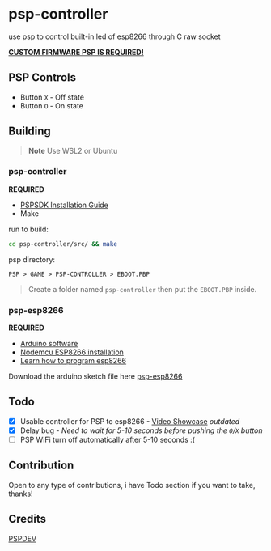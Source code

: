 # psp-controller

use psp to control built-in led of esp8266 through C raw socket

[**CUSTOM FIRMWARE PSP IS REQUIRED!**](https://revive.today/psp/cfw/)

## PSP Controls

- Button ``X`` - Off state
- Button ``O`` - On state

## Building

> **Note**
> Use WSL2 or Ubuntu

### psp-controller

**REQUIRED**

- [PSPSDK Installation Guide](https://github.com/pspdev/pspdev)
- Make

run to build:

```bash
cd psp-controller/src/ && make
```

psp directory:

```
PSP > GAME > PSP-CONTROLLER > EBOOT.PBP
```

> Create a folder named ``psp-controller`` then put the ``EBOOT.PBP`` inside.

### psp-esp8266

**REQUIRED**

- [Arduino software](https://www.arduino.cc/en/software)
- [Nodemcu ESP8266 installation](https://randomnerdtutorials.com/how-to-install-esp8266-board-arduino-ide/)
- [Learn how to program esp8266](https://www.instructables.com/Getting-Started-With-ESP8266LiLon-NodeMCU-V3Flashi/)

Download the arduino sketch file here [psp-esp8266](https://gist.github.com/diamant3/74d8ecb0d56b62a36000a3f1879ec2b8)

## Todo

- [x] Usable controller for PSP to esp8266 - [Video Showcase](https://twitter.com/__diamant3/status/1531199473027670016?s=20&t=UiEpDK-PkNDVUV-hazLGkA) *outdated*
- [x] Delay bug - *Need to wait for 5-10 seconds before pushing the ``O``/``X`` button*
- [ ] PSP WiFi turn off automatically after 5-10 seconds :(

## Contribution

Open to any type of contributions, i have Todo section if you want to take, thanks!

## Credits

[PSPDEV](https://github.com/pspdev/)
